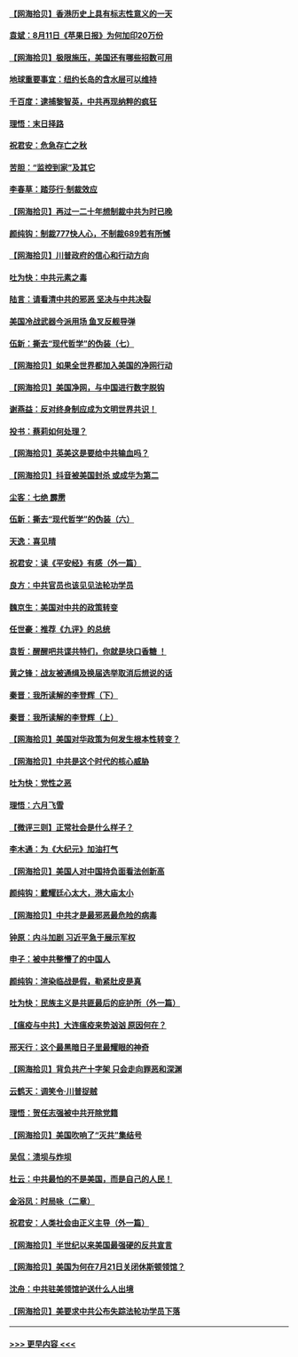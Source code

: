 #### [【网海拾贝】香港历史上具有标志性意义的一天](../pages/nsc993/n12324021.md?t=08121102) 
#### [袁斌：8月11日《苹果日报》为何加印20万份](../pages/nsc993/n12323955.md?t=08121102) 
#### [【网海拾贝】极限施压，美国还有哪些招数可用](../pages/nsc993/n12322512.md?t=08121102) 
#### [地球重要事宜：纽约长岛的含水层可以维持](../pages/nsc993/n12321844.md?t=08121102) 
#### [千百度：逮捕黎智英，中共再现纳粹的疯狂](../pages/nsc993/n12321777.md?t=08121102) 
#### [理悟：末日择路](../pages/nsc993/n12320812.md?t=08121102) 
#### [祝君安：危急存亡之秋](../pages/nsc993/n12320795.md?t=08121102) 
#### [苦胆：“监控到家”及其它](../pages/nsc993/n12320751.md?t=08121102) 
#### [李春草：踏莎行·制裁效应](../pages/nsc993/n12318290.md?t=08121102) 
#### [【网海拾贝】再过一二十年想制裁中共为时已晚](../pages/nsc993/n12318195.md?t=08121102) 
#### [颜纯钩：制裁777快人心，不制裁689若有所憾](../pages/nsc993/n12316912.md?t=08121102) 
#### [【网海拾贝】川普政府的信心和行动方向](../pages/nsc993/n12316673.md?t=08121102) 
#### [吐为快：中共元素之毒](../pages/nsc993/n12316547.md?t=08121102) 
#### [陆言：请看清中共的邪恶 坚决与中共决裂](../pages/nsc993/n12315784.md?t=08121102) 
#### [美国冷战武器今派用场 鱼叉反舰导弹](../pages/nsc993/n12316258.md?t=08121102) 
#### [伍新：撕去“现代哲学”的伪装（七）](../pages/nsc993/n12315846.md?t=08121102) 
#### [【网海拾贝】如果全世界都加入美国的净网行动](../pages/nsc993/n12315588.md?t=08121102) 
#### [【网海拾贝】美国净网，与中国进行数字脱钩](../pages/nsc993/n12312813.md?t=08121102) 
#### [谢燕益：反对终身制应成为文明世界共识！](../pages/nsc993/n12310465.md?t=08121102) 
#### [投书：蔡莉如何处理？](../pages/nsc993/n12310224.md?t=08121102) 
#### [【网海拾贝】英美这是要给中共输血吗？](../pages/nsc993/n12307646.md?t=08121102) 
#### [【网海拾贝】抖音被美国封杀 或成华为第二](../pages/nsc993/n12305277.md?t=08121102) 
#### [尘客：七绝 霹雳](../pages/nsc993/n12304053.md?t=08121102) 
#### [伍新：撕去“现代哲学”的伪装（六）](../pages/nsc993/n12303243.md?t=08121102) 
#### [天逸：喜见晴](../pages/nsc993/n12303226.md?t=08121102) 
#### [祝君安：读《平安经》有感（外一篇）](../pages/nsc993/n12303170.md?t=08121102) 
#### [良方：中共官员也该见见法轮功学员](../pages/nsc993/n12302985.md?t=08121102) 
#### [魏京生：美国对中共的政策转变](../pages/nsc993/n12302929.md?t=08121102) 
#### [任世豪：推荐《九评》的总统](../pages/nsc993/n12302838.md?t=08121102) 
#### [袁哲：醒醒吧共谍共特们，你就是块口香糖 ！](../pages/nsc993/n12302678.md?t=08121102) 
#### [黄之锋：战友被通缉及换届选举取消后想说的话](../pages/nsc993/n12302681.md?t=08121102) 
#### [秦晋：我所读解的李登辉（下）](../pages/nsc993/n12302171.md?t=08121102) 
#### [秦晋：我所读解的李登辉（上）](../pages/nsc993/n12301979.md?t=08121102) 
#### [【网海拾贝】美国对华政策为何发生根本性转变？](../pages/nsc993/n12302091.md?t=08121102) 
#### [【网海拾贝】中共是这个时代的核心威胁](../pages/nsc993/n12300541.md?t=08121102) 
#### [吐为快：党性之恶](../pages/nsc993/n12300263.md?t=08121102) 
#### [理悟：六月飞雪](../pages/nsc993/n12300243.md?t=08121102) 
#### [【微评三则】正常社会是什么样子？](../pages/nsc993/n12300228.md?t=08121102) 
#### [李木通：为《大纪元》加油打气](../pages/nsc993/n12280363.md?t=08121102) 
#### [【网海拾贝】美国人对中国持负面看法创新高](../pages/nsc993/n12298720.md?t=08121102) 
#### [颜纯钩：戴耀廷心太大，港大庙太小](../pages/nsc993/n12297682.md?t=08121102) 
#### [【网海拾贝】中共才是最邪恶最危险的病毒](../pages/nsc993/n12296470.md?t=08121102) 
#### [钟原：内斗加剧 习近平急于展示军权](../pages/nsc993/n12292544.md?t=08121102) 
#### [申子：被中共整懵了的中国人](../pages/nsc993/n12291389.md?t=08121102) 
#### [颜纯钩：渲染临战是假，勒紧肚皮是真](../pages/nsc993/n12290945.md?t=08121102) 
#### [吐为快：民族主义是共匪最后的庇护所（外一篇）](../pages/nsc993/n12290887.md?t=08121102) 
#### [【瘟疫与中共】大连瘟疫来势汹汹 原因何在？](../pages/nsc993/n12287474.md?t=08121102) 
#### [邢天行：这个最黑暗日子里最耀眼的神奇](../pages/nsc993/n12289882.md?t=08121102) 
#### [【网海拾贝】背负共产十字架 只会走向罪恶和深渊](../pages/nsc993/n12288290.md?t=08121102) 
#### [云鹤天：调笑令·川普捉贼](../pages/nsc993/n12285672.md?t=08121102) 
#### [理悟：贺任志强被中共开除党籍](../pages/nsc993/n12285597.md?t=08121102) 
#### [【网海拾贝】美国吹响了“灭共”集结号](../pages/nsc993/n12284522.md?t=08121102) 
#### [吴侃：溃坝与炸坝](../pages/nsc993/n12283593.md?t=08121102) 
#### [杜云：中共最怕的不是美国，而是自己的人民！](../pages/nsc993/n12282935.md?t=08121102) 
#### [金浴凤：时局咏（二章）](../pages/nsc993/n12282923.md?t=08121102) 
#### [祝君安：人类社会由正义主导（外一篇）](../pages/nsc993/n12282809.md?t=08121102) 
#### [【网海拾贝】半世纪以来美国最强硬的反共宣言](../pages/nsc993/n12282656.md?t=08121102) 
#### [【网海拾贝】美国为何在7月21日关闭休斯顿领馆？](../pages/nsc993/n12279731.md?t=08121102) 
#### [沈舟：中共驻美领馆护送什么人出境](../pages/nsc993/n12278949.md?t=08121102) 
#### [【网海拾贝】美要求中共公布失踪法轮功学员下落](../pages/nsc993/n12277656.md?t=08121102) 

----
#### [ >>> 更早内容 <<< ](../indexes/nsc993-earlier.md)
